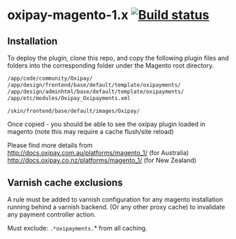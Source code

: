 # oxipay-magento-1.x [![Build status](https://ci.appveyor.com/api/projects/status/t71e6r0lvsfriwm0/branch/master?svg=true)](https://ci.appveyor.com/project/oxipay/oxipay-magento-1-x/branch/master)

## Installation

To deploy the plugin, clone this repo, and copy the following plugin files and folders into the corresponding folder under the Magento root directory.

```bash
/app/code/community/Oxipay/
/app/design/frontend/base/default/template/oxipayments/
/app/design/adminhtml/base/default/template/oxipayments/
/app/etc/modules/Oxipay_Oxipayments.xml

/skin/frontend/base/default/images/Oxipay/
```

Once copied - you should be able to see the oxipay plugin loaded in magento (note this may require a cache flush/site reload)

Please find more details from 
http://docs.oxipay.com.au/platforms/magento_1/  (for Australia)
http://docs.oxipay.co.nz/platforms/magento_1/  (for New Zealand)

## Varnish cache exclusions

A rule must be added to varnish configuration for any magento installation running behind a varnish backend. (Or any other proxy cache) to invalidate any payment controller action.

Must exclude: `.*oxipayments.`* from all caching.
